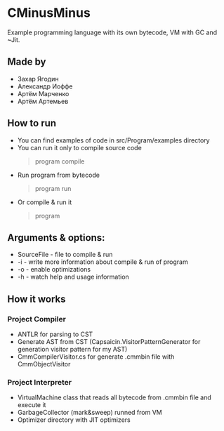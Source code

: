 # CMinusMinus

Example programming language with its own bytecode, VM with GC and ~Jit.

## Made by
- Захар Ягодин
- Александр Иоффе
- Артём Марченко
- Артём Артемьев

## How to run
- You can find examples of code in src/Program/examples directory
- You can run it only to compile source code
    > program compile <SourceFile>
- Run program from bytecode
    > program run <SourceFile>
- Or compile & run it
    > program <SourceFile>

## Arguments & options:
- SourceFile - file to compile & run
- -i - write more information about compile & run of program
- -o - enable optimizations
- -h - watch help and usage information

## How it works

### Project Compiler
- ANTLR for parsing to CST
- Generate AST from CST (Capsaicin.VisitorPatternGenerator for generation visitor pattern for my AST)
- CmmCompilerVisitor.cs for generate .cmmbin file with CmmObjectVisitor

### Project Interpreter
- VirtualMachine class that reads all bytecode from .cmmbin file and execute it
- GarbageCollector (mark&sweep) runned from VM
- Optimizer directory with JIT optimizers

